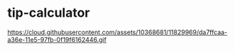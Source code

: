 # tip-calculator
https://cloud.githubusercontent.com/assets/10368681/11829969/da7ffcaa-a36e-11e5-97fb-0f19f6162446.gif
